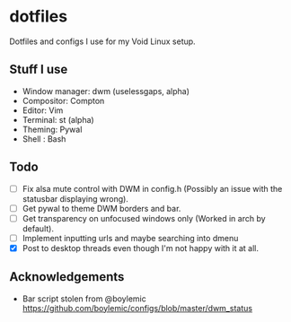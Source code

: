 # dotfiles
Dotfiles and configs I use for my Void Linux setup.
## Stuff I use
- Window manager: dwm (uselessgaps, alpha)
- Compositor: Compton
- Editor: Vim
- Terminal: st (alpha)
- Theming: Pywal
- Shell : Bash
## Todo
- [ ] Fix alsa mute control with DWM in config.h (Possibly an issue with the statusbar displaying wrong).
- [ ] Get pywal to theme DWM borders and bar.
- [ ] Get transparency on unfocused windows only (Worked in arch by default).
- [ ] Implement inputting urls and maybe searching into dmenu
- [x] Post to desktop threads even though I'm not happy with it at all.
## Acknowledgements
- Bar script stolen from @boylemic https://github.com/boylemic/configs/blob/master/dwm_status
